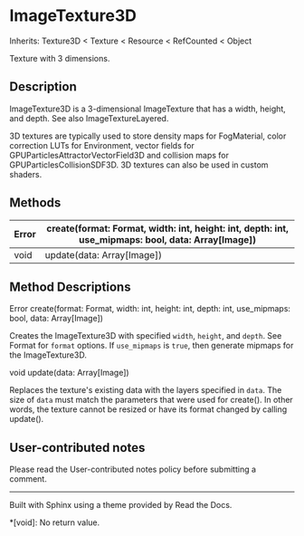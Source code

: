 # ImageTexture3D

Inherits: Texture3D < Texture < Resource < RefCounted < Object

Texture with 3 dimensions.

## Description

ImageTexture3D is a 3-dimensional ImageTexture that has a width, height, and
depth. See also ImageTextureLayered.

3D textures are typically used to store density maps for FogMaterial, color
correction LUTs for Environment, vector fields for
GPUParticlesAttractorVectorField3D and collision maps for
GPUParticlesCollisionSDF3D. 3D textures can also be used in custom shaders.

## Methods

Error | create(format: Format, width: int, height: int, depth: int, use_mipmaps: bool, data: Array[Image])  
---|---  
void | update(data: Array[Image])  
  
## Method Descriptions

Error create(format: Format, width: int, height: int, depth: int, use_mipmaps:
bool, data: Array[Image])

Creates the ImageTexture3D with specified `width`, `height`, and `depth`. See
Format for `format` options. If `use_mipmaps` is `true`, then generate mipmaps
for the ImageTexture3D.

void update(data: Array[Image])

Replaces the texture's existing data with the layers specified in `data`. The
size of `data` must match the parameters that were used for create(). In other
words, the texture cannot be resized or have its format changed by calling
update().

## User-contributed notes

Please read the User-contributed notes policy before submitting a comment.

* * *

Built with Sphinx using a theme provided by Read the Docs.

  *[void]: No return value.

